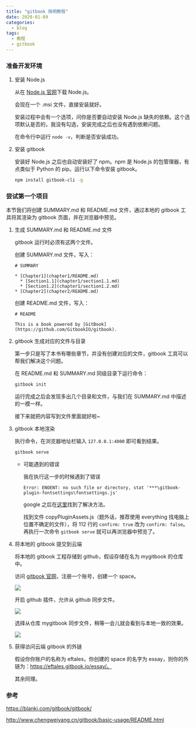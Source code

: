```yaml
---
title: "gitbook 简明教程"
date: 2020-01-09
categories:
  - blog
tags:
  - 教程
  - gitbook
---
```



### 准备开发环境
1. 安装 Node.js

    从在 [Node.js 官网](https://nodejs.org)下载 Node.js。

    会现在一个 .msi 文件，直接安装就好。

    安装过程中会有一个选项，问你是否要自动安装 Node.js 缺失的依赖。这个选项默认是否的，我没有勾选，安装完成之后也没有遇到依赖问题。

    在命令行中运行 `node -v`，判断是否安装成功。


2. 安装 gitbook

    安装好 Node.js 之后也自动安装好了 npm。npm 是 Node.js 的包管理器，有点类似于 Python 的 pip。运行以下命令安装 gitbook。

    ```bash
    npm install gitbook-cli -g
    ```

### 尝试第一个项目
本节我们将创建 SUMMARY.md 和 README.md 文件，通过本地的 gitbook 工具将其渲染为 gitbook 页面，并在浏览器中预览。

1. 生成 SUMMARY.md 和 README.md 文件

    gitbook 运行时必须有这两个文件。

    创建 SUMMARY.md 文件，写入：

    ```text
    # SUMMARY

    * [Chapter1](chapter1/README.md)
      * [Section1.1](chapter1/section1.1.md)
      * [Section1.2](chapter1/section1.2.md)
    * [Chapter2](chapter2/README.md)
    ```

    创建 README.md 文件，写入：

    ```text
    # README

    This is a book powered by [GitBook](https://github.com/GitbookIO/gitbook).
    ```

2. gitbook 生成对应的文件与目录

    第一步只是写了本书有哪些章节，并没有创建对应的文件，gitbook 工具可以帮我们解决这个问题。

    在 README.md 和 SUMMARY.md 同级目录下运行命令：

    ```bash
    gitbook init
    ```

    运行完成之后会发现多出几个目录和文件，与我们在 SUMMARY.md 中描述的一模一样。

    接下来就把内容写到文件里面就好啦~

3. gitbook 本地渲染

    执行命令，在浏览器地址栏输入 `127.0.0.1:4000` 即可看到结果。

    ```bash
    gitbook serve
    ```
    - 可能遇到的错误

      我在执行这一步的时候遇到了错误
      ```text
      Error: ENOENT: no such file or directory, stat '***\gitbook-plugin-fontsettings\fontsettings.js'
      ```
      google 之后在[这里](https://github.com/GitbookIO/gitbook-cli/issues/55)找到了解决方法。

      找到文件 copyPluginAssets.js（题外话，推荐使用 everything 找电脑上位置不确定的文件），将 112 行的 `confirm: true` 改为 `confirm: false`。再执行一次命令 `gitbook serve` 就可以再浏览器中预览了。

4. 将本地的 gitbook 提交到云端

    将本地的 gitbook 工程存储到 github，假设存储在名为 mygitbook 的仓库中。

    访问 [gitbook 官网](https://www.gitbook.com/)，注册一个账号，创建一个 space。

    ![](https://upload-images.jianshu.io/upload_images/9767009-7842b19873e688d5.png?imageMogr2/auto-orient/strip%7CimageView2/2/w/1240)

    开启 github 插件，允许从 github 同步文件。

    ![](https://upload-images.jianshu.io/upload_images/9767009-d0830abdd45cb477.png?imageMogr2/auto-orient/strip%7CimageView2/2/w/1240)

    选择从仓库 mygitbook 同步文件，稍等一会儿就会看到与本地一致的效果。

    ![](https://upload-images.jianshu.io/upload_images/9767009-80a4aabe71836b4b.png?imageMogr2/auto-orient/strip%7CimageView2/2/w/1240)

5. 获得访问云端 gitbook 的外链

    假设你你账户的名称为 eftales，你创建的 space 的名字为 essay，则你的外链为：https://eftales.gitbook.io/essay/。

    其余同理。


### 参考

https://blankj.com/gitbook/gitbook/

http://www.chengweiyang.cn/gitbook/basic-usage/README.html

